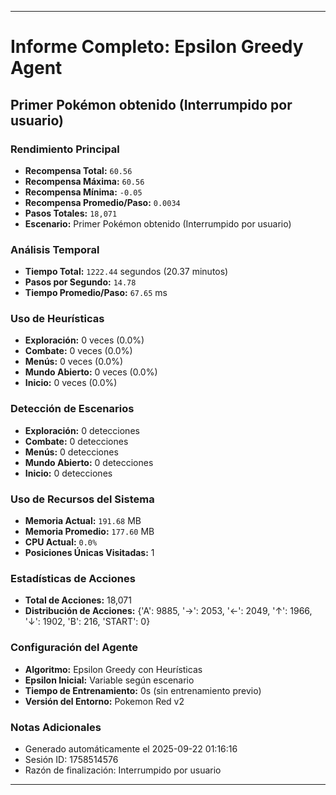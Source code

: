 
---
# Informe Completo: Epsilon Greedy Agent
## Primer Pokémon obtenido (Interrumpido por usuario)

### **Rendimiento Principal**
- **Recompensa Total:** `60.56`
- **Recompensa Máxima:** `60.56`
- **Recompensa Mínima:** `-0.05`
- **Recompensa Promedio/Paso:** `0.0034`
- **Pasos Totales:** `18,071`
- **Escenario:** Primer Pokémon obtenido (Interrumpido por usuario)

### **Análisis Temporal**
- **Tiempo Total:** `1222.44` segundos (20.37 minutos)
- **Pasos por Segundo:** `14.78`
- **Tiempo Promedio/Paso:** `67.65` ms

### **Uso de Heurísticas**
- **Exploración:** 0 veces (0.0%)
- **Combate:** 0 veces (0.0%)
- **Menús:** 0 veces (0.0%)
- **Mundo Abierto:** 0 veces (0.0%)
- **Inicio:** 0 veces (0.0%)

### **Detección de Escenarios**
- **Exploración:** 0 detecciones
- **Combate:** 0 detecciones
- **Menús:** 0 detecciones
- **Mundo Abierto:** 0 detecciones
- **Inicio:** 0 detecciones

### **Uso de Recursos del Sistema**
- **Memoria Actual:** `191.68` MB
- **Memoria Promedio:** `177.60` MB
- **CPU Actual:** `0.0%`
- **Posiciones Únicas Visitadas:** 1

### **Estadísticas de Acciones**
- **Total de Acciones:** 18,071
- **Distribución de Acciones:** {'A': 9885, '→': 2053, '←': 2049, '↑': 1966, '↓': 1902, 'B': 216, 'START': 0}

### **Configuración del Agente**
- **Algoritmo:** Epsilon Greedy con Heurísticas
- **Epsilon Inicial:** Variable según escenario
- **Tiempo de Entrenamiento:** 0s (sin entrenamiento previo)
- **Versión del Entorno:** Pokemon Red v2

### **Notas Adicionales**
- Generado automáticamente el 2025-09-22 01:16:16
- Sesión ID: 1758514576
- Razón de finalización: Interrumpido por usuario

---
